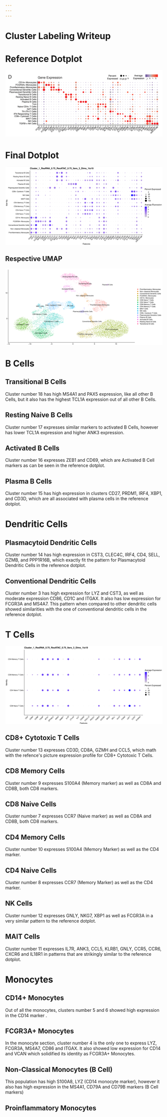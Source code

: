 ```yaml
---
---
---
```


# Cluster Labeling Writeup

# Reference Dotplot

![](reports/fromdoc.png)

# Final Dotplot

![](reports/final-dotplot.png)

## Respective UMAP

![](reports/final-umap.png)

# B Cells

## Transitional B Cells

Cluster number 18 has high MS4A1 and PAX5 expression, like all other B Cells, but it also has the highest TCL1A expression out of all other B Cells.

## Resting Naive B Cells

Cluster number 17 expresses similar markers to activated B Cells, however has lower TCL1A expression and higher ANK3 expression.

## Activated B Cells

Cluster number 16 expresses ZEB1 and CD69, which are Activated B Cell markers as can be seen in the reference dotplot.

## Plasma B Cells

Cluster number 15 has high expression in clusters CD27, PRDM1, IRF4, XBP1, and CD3D, which are all associated with plasma cells in the reference dotplot.

# Dendritic Cells

## Plasmacytoid Dendritic Cells

Cluster number 14 has high expression in CST3, CLEC4C, IRF4, CD4, SELL, GZMB, and PPP1R16B, which exactly fit the pattern for Plasmacytoid Dendritic Cells in the reference dotplot.

## Conventional Dendritic Cells

Cluster number 3 has high expression for LYZ and CST3, as well as moderate expression CD86, CD1C and ITGAX. It also has low expression for FCGR3A and MS4A7. This pattern when compared to other dendritic cells showed similarities with the one of conventional dendritic cells in the reference dotplot.

# T Cells

![](reports/T%20Cells%20Differentiation.png)

## CD8+ Cytotoxic T Cells

Cluster number 13 expresses CD3D, CD8A, GZMH and CCL5, which math with the refence's picture expression profile for CD8+ Cytotoxic T Cells.

## CD8 Memory Cells

Cluster number 9 expresses S100A4 (Memory marker) as well as CD8A and CD8B, both CD8 markers.

## CD8 Naive Cells

Cluster number 7 expresses CCR7 (Naive marker) as well as CD8A and CD8B, both CD8 markers.

## CD4 Memory Cells

Cluster number 10 expresses S100A4 (Memory Marker) as well as the CD4 marker.

## CD4 Naive Cells

Cluster number 8 expresses CCR7 (Memory Marker) as well as the CD4 marker.

## NK Cells

Cluster number 12 expresses GNLY, NKG7, XBP1 as well as FCGR3A in a very similar pattern to the reference dotplot.

## MAIT Cells

Cluster number 11 expresses IL7R, ANK3, CCL5, KLRB1, GNLY, CCR5, CCR6, CXCR6 and IL18R1 in patterns that are strikingly similar to the reference dotplot.

# Monocytes

## CD14+ Monocytes

Out of all the monocytes, clusters number 5 and 6 showed high expression in the CD14 marker .

## FCGR3A+ Monocytes

In the monocyte section, cluster number 4 is the only one to express LYZ, FCGR3A, MS4A7, CD86 and ITGAX. It also showed low expression for CD14 and VCAN which solidified its identity as FCGR3A+ Monocytes.

## Non-Classical Monocytes (B Cell)

This population has high S100A8, LYZ (CD14 monocyte marker), however it also has high expression in the MS4A1, CD79A and CD79B markers (B Cell markers)

## Proinflammatory Monocytes
